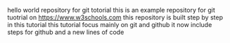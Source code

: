 hello world repository for git totorial this is an example repository for git tuotrial on https://www.w3schools.com
this repository is built step by step in this tutorial
this tutorial focus mainly on git and github
it now include steps for github
and a new lines of code
